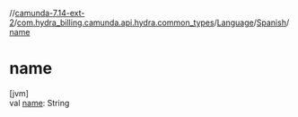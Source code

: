 //[camunda-7.14-ext-2](../../../../index.md)/[com.hydra_billing.camunda.api.hydra.common_types](../../index.md)/[Language](../index.md)/[Spanish](index.md)/[name](name.md)

# name

[jvm]\
val [name](name.md): String
